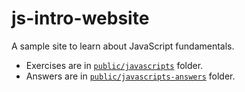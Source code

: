 # js-intro-website

A sample site to learn about JavaScript fundamentals.

- Exercises are in [`public/javascripts`](public/javascripts) folder.
- Answers are in [`public/javascripts-answers`](public/javascripts-answers) folder.
